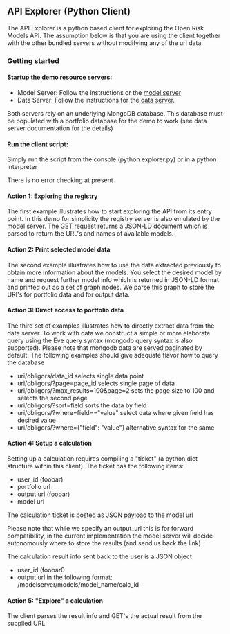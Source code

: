 ## API Explorer (Python Client)

The API Explorer is a python based client for exploring the Open Risk Models API.
The assumption below is that you are using the client together with the other bundled servers without
modifying any of the url data. 

### Getting started

#### Startup the demo resource servers:

- Model Server: Follow the instructions or the [model server](https://github.com/open-risk/Open_Risk_API/tree/master/model_server)  	
- Data Server: Follow the instructions for the [data server](https://github.com/open-risk/Open_Risk_API/tree/master/data_server). 

Both servers rely on an underlying MongoDB database. This database must be populated with a portfolio database for the demo to work (see data server documentation
for the details)
  
#### Run the client script:

Simply run the script from the console (python explorer.py) or in a python interpreter

There is no error checking at present

#### Action 1: Exploring the registry

The first example illustrates how to start exploring the API from its entry point. In this demo for simplicity the registry server is also emulated by the model server. The GET request returns a JSON-LD document which is parsed to return the URL's and names of available models.

#### Action 2: Print selected model data

The second example illustrates how to use the data extracted previously to obtain more information about the models. You select the desired model by name and request further model info which is returned in JSON-LD
format and printed out as a set of graph nodes. We parse this graph to store the URI's for portfolio data and for output data.

#### Action 3: Direct access to portfolio data

The third set of examples illustrates how to directly extract data from the data server. To work with data we construct a simple or more elaborate query using the Eve query syntax (mongodb query syntax is also supported). Please note that mongodb data are served paginated by default. The following examples should give adequate flavor how to query the database

- uri/obligors/data_id selects single data point
- uri/obligors/?page=page_id selects single page of data
- uri/obligors/?max_results=100&page=2  sets the page size to 100 and selects the second page
- uri/obligors/?sort=field sorts the data by field
- uri/obligors/?where=field=="value" select data where given field has desired value
- uri/obligors/?where={"field": "value"} alternative syntax for the same

#### Action 4: Setup a calculation

Setting up a calculation requires compiling a "ticket" (a python dict structure within this client). The ticket has the following items:

- user_id (foobar)
- portfolio url
- output url (foobar)
- model url

The calculation ticket is posted as JSON payload to the model url

Please note that while we specify an output_url this is for forward compatibility, in the current implementation the model server will decide autonomously where to store the results (and send us back the link)

The calculation result info sent back to the user is a JSON object

- user_id (foobar0
- output url in the following format: /modelserver/models/model_name/calc_id

#### Action 5: "Explore" a calculation

The client parses the result info and GET's the actual result from the supplied URL
